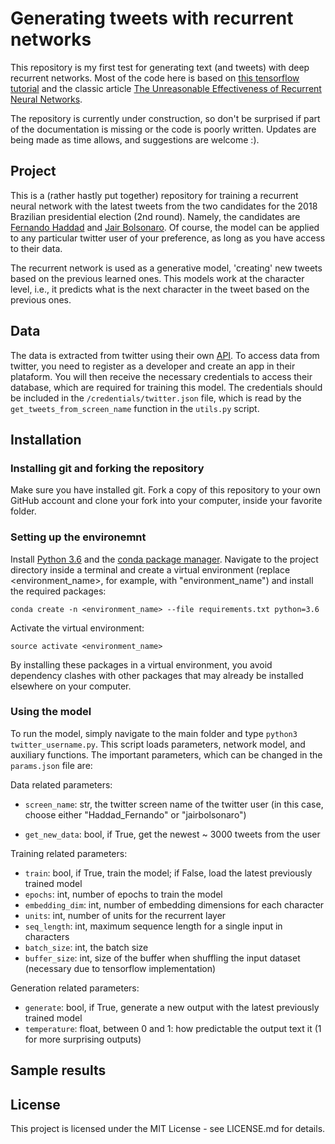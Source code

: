# Generating tweets with recurrent networks

This repository is my first test for generating text (and tweets) with deep recurrent networks. Most of the code here is based on [this tensorflow tutorial](https://www.tensorflow.org/tutorials/sequences/text_generation) and the classic article [The Unreasonable Effectiveness of Recurrent Neural Networks](http://karpathy.github.io/2015/05/21/rnn-effectiveness/).

The repository is currently under construction, so don't be surprised if part of the documentation is missing or the code is poorly written. Updates are being made as time allows, and suggestions are welcome :).

## Project

This is a (rather hastly put together) repository for training a recurrent neural network with the latest tweets from the two candidates for the 2018 Brazilian presidential election (2nd round). Namely, the candidates are [Fernando Haddad](https://twitter.com/Haddad_Fernando) and [Jair Bolsonaro](https://twitter.com/jairbolsonaro). Of course, the model can be applied to any particular twitter user of your preference, as long as you have access to their data. 

The recurrent network is used as a generative model, 'creating' new tweets based on the previous learned ones. This models work at the character level, i.e., it predicts what is the next character in the tweet based on the previous ones.

## Data

The data is extracted from twitter using their own [API](https://developer.twitter.com/content/developer-twitter/en.html). To access data from twitter, you need to register as a developer and create an app in their plataform. You will then receive the necessary credentials to access their database, which are required for training this model. The credentials should be included in the `/credentials/twitter.json` file, which is read by the `get_tweets_from_screen_name` function in the `utils.py` script.

## Installation 

### Installing git and forking the repository

Make sure you have installed git. Fork a copy of this repository to your own GitHub account and clone your fork into your computer, inside your favorite folder.

### Setting up the environemnt

Install [Python 3.6](https://www.python.org/) and the [conda package manager](https://conda.io/miniconda.html). Navigate to the project directory inside a terminal and create a virtual environment (replace <environment_name>, for example, with "environment_name") and install the required packages:

`conda create -n <environment_name> --file requirements.txt python=3.6`

Activate the virtual environment:

`source activate <environment_name>`

By installing these packages in a virtual environment, you avoid dependency clashes with other packages that may already be installed elsewhere on your computer.

### Using the model

To run the model, simply navigate to the main folder and type `python3 twitter_username.py`. This script loads parameters, network model, and auxiliary functions. The important parameters, which can be changed in the `params.json` file are:


Data related parameters:

* `screen_name`: str, the twitter screen name of the twitter user (in this case, choose either "Haddad_Fernando" or "jairbolsonaro")

* `get_new_data`: bool, if True, get the newest ~ 3000 tweets from the user

Training related parameters:
* `train`: bool, if True, train the model; if False, load the latest previously trained model
* `epochs`: int, number of epochs to train the model 
* `embedding_dim`: int, number of embedding dimensions for each character
* `units`: int, number of units for the recurrent layer
* `seq_length`: int, maximum sequence length for a single input in characters
* `batch_size`: int, the batch size
* `buffer_size`: int, size of the buffer when shuffling the input dataset (necessary due to tensorflow implementation)

Generation related parameters:
* `generate`: bool, if True, generate a new output with the latest previously trained model
* `temperature`: float, between 0 and 1: how predictable the output text it (1 for more surprising outputs)


## Sample results


## License

This project is licensed under the MIT License - see LICENSE.md for details.

